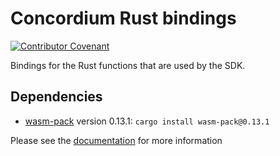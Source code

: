 # Concordium Rust bindings

[![Contributor Covenant](https://img.shields.io/badge/Contributor%20Covenant-2.0-4baaaa.svg)](https://github.com/Concordium/.github/blob/main/.github/CODE_OF_CONDUCT.md)

Bindings for the Rust functions that are used by the SDK.

## Dependencies

- [wasm-pack](https://github.com/drager/wasm-pack) version 0.13.1: `cargo install wasm-pack@0.13.1`

Please see the
[documentation](https://docs.concordium.com/concordium-node-sdk-js/latest/index.html)
for more information
